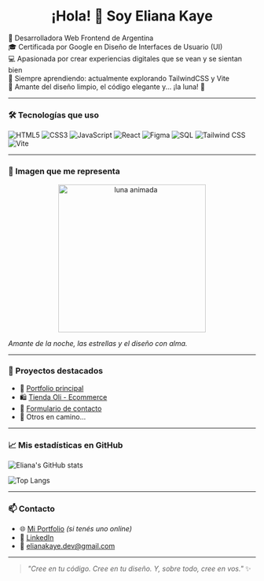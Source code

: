 <h1 align="center">¡Hola! 👋 Soy Eliana Kaye</h1>

🌟 Desarrolladora Web Frontend de Argentina  
🎓 Certificada por Google en Diseño de Interfaces de Usuario (UI)  
💻 Apasionada por crear experiencias digitales que se vean y se sientan bien  
🚀 Siempre aprendiendo: actualmente explorando TailwindCSS y Vite  
🎨 Amante del diseño limpio, el código elegante y... ¡la luna! 🌙

---

### 🛠 Tecnologías que uso

![HTML5](https://img.shields.io/badge/HTML5-E34F26?style=flat&logo=html5&logoColor=white)
![CSS3](https://img.shields.io/badge/CSS3-1572B6?style=flat&logo=css3&logoColor=white)
![JavaScript](https://img.shields.io/badge/JavaScript-F7DF1E?style=flat&logo=javascript&logoColor=black)
![React](https://img.shields.io/badge/React-61DAFB?style=flat&logo=react&logoColor=black)
![Figma](https://img.shields.io/badge/Figma-F24E1E?style=flat&logo=figma&logoColor=white)
![SQL](https://img.shields.io/badge/SQL-4479A1?style=flat&logo=mysql&logoColor=white)
![Tailwind CSS](https://img.shields.io/badge/Tailwind-38B2AC?style=flat&logo=tailwind-css&logoColor=white)
![Vite](https://img.shields.io/badge/Vite-646CFF?style=flat&logo=vite&logoColor=white)

---

### 🌙 Imagen que me representa

<p align="center">
  <img src="https://raw.githubusercontent.com/ElianaKaye/ElianaKaye/main/luna.gif" width="300px" alt="luna animada"/>
</p>

*Amante de la noche, las estrellas y el diseño con alma.*

---

### 💼 Proyectos destacados

- 🌟 [Portfolio principal](https://github.com/EliKaye/portfolio)
- 🛍️ [Tienda Oli - Ecommerce](https://github.com/EliKaye/tienda-oli)
- 💌 [Formulario de contacto](https://github.com/EliKaye/contact-form)
- 🌠 Otros en camino...

---

### 📈 Mis estadísticas en GitHub

![Eliana's GitHub stats](https://github-readme-stats.vercel.app/api?username=ElianaKaye&show_icons=true&theme=dracula)

![Top Langs](https://github-readme-stats.vercel.app/api/top-langs/?username=ElianaKaye&layout=compact&theme=dracula)

---

### 📫 Contacto

- 🌐 [Mi Portfolio](https://tuportfolio.com) *(si tenés uno online)*
- 💼 [LinkedIn](https://www.linkedin.com/in/tuusuario)
- 📧 elianakaye.dev@gmail.com

---

> _"Cree en tu código. Cree en tu diseño. Y, sobre todo, cree en vos."_ ✨
